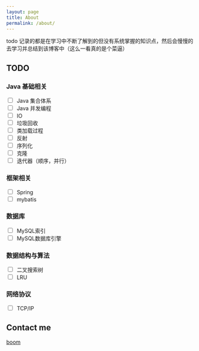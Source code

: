 ```yaml
---
layout: page
title: About
permalink: /about/
---
```


todo 记录的都是在学习中不断了解到的但没有系统掌握的知识点，然后会慢慢的去学习并总结到该博客中（这么一看真的是个菜逼）

## TODO
### Java 基础相关
<input type="checkbox"/>&nbsp;&nbsp;Java 集合体系 <br/>
<input type="checkbox"/>&nbsp;&nbsp;Java 并发编程 <br/>
<input type="checkbox"/>&nbsp;&nbsp;IO<br/>
<input type="checkbox"/>&nbsp;&nbsp;垃圾回收<br/>
<input type="checkbox"/>&nbsp;&nbsp;类加载过程<br/>
<input type="checkbox"/>&nbsp;&nbsp;反射<br/>
<input type="checkbox"/>&nbsp;&nbsp;序列化<br/>
<input type="checkbox"/>&nbsp;&nbsp;克隆<br/>
<input type="checkbox"/>&nbsp;&nbsp;迭代器（顺序，并行）<br/>

### 框架相关
<input type="checkbox"/>&nbsp;&nbsp;Spring<br/>
<input type="checkbox"/>&nbsp;&nbsp;mybatis<br/>

### 数据库
<input type="checkbox"/>&nbsp;&nbsp;MySQL索引<br/>
<input type="checkbox"/>&nbsp;&nbsp;MySQL数据库引擎<br/>

### 数据结构与算法
<input type="checkbox"/>&nbsp;&nbsp;二叉搜索树<br/>
<input type="checkbox"/>&nbsp;&nbsp;LRU<br/>


### 网络协议
<input type="checkbox"/>&nbsp;&nbsp;TCP/IP<br/>

## Contact me

[boom](mailto:boomyyyy@163.com)